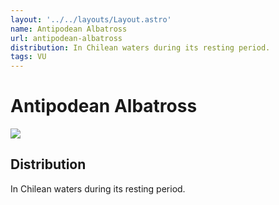 ```yaml
---
layout: '../../layouts/Layout.astro'
name: Antipodean Albatross
url: antipodean-albatross
distribution: In Chilean waters during its resting period.
tags: VU
---
```


# Antipodean Albatross

<img src='/antipodean-albatross.jpg' class='sp-img' >

## Distribution

In Chilean waters during its resting period.
